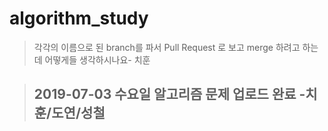# algorithm_study
> 각각의 이름으로 된 branch를 파서 Pull Request 로 보고 merge 하려고 하는데 어떻게들 생각하시나요- 치훈

> ## 2019-07-03 수요일 알고리즘 문제 업로드 완료 -치훈/도연/성철
